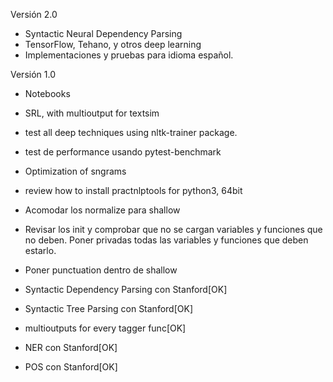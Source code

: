 Versión 2.0
- Syntactic Neural Dependency Parsing
- TensorFlow, Tehano, y otros deep learning
- Implementaciones y pruebas para idioma español.

Versión 1.0
- Notebooks
- SRL, with multioutput for textsim
- test all deep techniques using nltk-trainer package.
- test de performance usando pytest-benchmark
- Optimization of sngrams
- review how to install practnlptools for python3, 64bit
- Acomodar los normalize para shallow
- Revisar los init y comprobar que no se cargan variables y funciones que no deben. Poner privadas todas las variables y funciones que deben estarlo.
- Poner punctuation dentro de shallow


- Syntactic Dependency Parsing con Stanford[OK]
- Syntactic Tree Parsing con Stanford[OK]
- multioutputs for every tagger func[OK]
- NER con Stanford[OK]
- POS con Stanford[OK]
